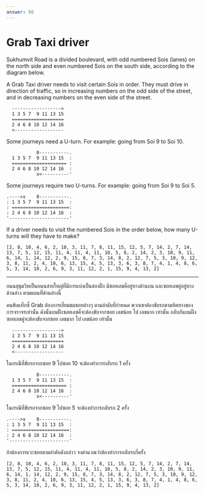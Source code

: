 ```yaml
---
answer: 98
---
```

# Grab Taxi driver

Sukhumvit Road is a divided boulevard, with odd numbered Sois (lanes) on the
north side and even numbered Sois on the south side, according to the 
diagram below.

A Grab Taxi driver needs to visit certain Sois in order. They must drive in 
direction of traffic, so in increasing numbers on the odd side of the street,
and in decreasing numbers on the even side of the street.

```
  ------------------>
  1 3 5 7  9 11 13 15
  ===================
  2 4 6 8 10 12 14 16
  <------------------
```

Some journeys need a U-turn. For example: going from Soi 9 to Soi 10.

```
           0-----------.
  1 3 5 7  9 11 13 15  :
  ==================== :
  2 4 6 8 10 12 14 16  :
           x<----------'
```

Some journeys require two U-turns. For example: going from Soi 9 to Soi 5.

```
.---->x    0-----------.
: 1 3 5 7  9 11 13 15  :
: =====================:
: 2 4 6 8 10 12 14 16  :
'----------------------'
```

If a driver needs to visit the numbered Sois in the order below, how many 
U-turns will they have to make?

```
[2, 8, 10, 4, 6, 2, 10, 3, 11, 7, 8, 11, 15, 12, 5, 7, 14, 2, 7, 14, 13, 7, 5, 12, 15, 11, 4, 11, 4, 11, 10, 5, 8, 2, 14, 2, 3, 10, 9, 11, 6, 14, 1, 14, 12, 2, 9, 15, 8, 7, 3, 14, 8, 2, 12, 7, 5, 3, 10, 9, 12, 3, 8, 11, 2, 4, 10, 6, 13, 15, 4, 5, 13, 3, 6, 3, 8, 7, 4, 1, 4, 8, 6, 5, 3, 14, 10, 2, 6, 9, 3, 11, 12, 2, 1, 15, 9, 4, 13, 2]
```

------------


ถนนสุขุมวิทเป็นถนนสายใหญ่ที่มีการแบ่งเป็นสองฝั่ง มีซอยเลขคี่อยู่ทางด้านบน และซอยเลขคู่อยู่ทางด้านล่าง ตามแผนที่ด้านล่างนี้

คนขับแท็กซี่ Grab ต้องการเยี่ยมชมซอยต่างๆ ตามลำดับที่กำหนด พวกเขาต้องขับรถตามทิศทางของการจราจรเท่านั้น ดังนั้นบนฝั่งซอยเลขคี่จะต้องขับจากซอย เลขน้อย ไป เลขมาก เท่านั้น กลับกันบนฝั่งซอยเลขคู่จะต้องขับจากซอย เลขมาก ไป เลขน้อย เท่านั้น

```
  ------------------>
  1 3 5 7  9 11 13 15
  ===================
  2 4 6 8 10 12 14 16
  <------------------
```

ในกรณีที่ขับรถจากซอย 9 ไปซอย 10 จะต้องทำการกลับรถ 1 ครั้ง

```
           0-----------.
  1 3 5 7  9 11 13 15  :
  ==================== :
  2 4 6 8 10 12 14 16  :
           x<----------'
```

ในกรณีที่ขับรถจากซอย 9 ไปซอย 5 จะต้องทำการกลับรถ 2 ครั้ง

```
.---->x    0-----------.
: 1 3 5 7  9 11 13 15  :
: =====================:
: 2 4 6 8 10 12 14 16  :
'----------------------'
```

ถ้าต้องการแวะซอยตามลำดับดังกล่าว จงคำนวณว่าต้องทำการกลับรถกี่ครั้ง

```
[2, 8, 10, 4, 6, 2, 10, 3, 11, 7, 8, 11, 15, 12, 5, 7, 14, 2, 7, 14, 13, 7, 5, 12, 15, 11, 4, 11, 4, 11, 10, 5, 8, 2, 14, 2, 3, 10, 9, 11, 6, 14, 1, 14, 12, 2, 9, 15, 8, 7, 3, 14, 8, 2, 12, 7, 5, 3, 10, 9, 12, 3, 8, 11, 2, 4, 10, 6, 13, 15, 4, 5, 13, 3, 6, 3, 8, 7, 4, 1, 4, 8, 6, 5, 3, 14, 10, 2, 6, 9, 3, 11, 12, 2, 1, 15, 9, 4, 13, 2]
```
